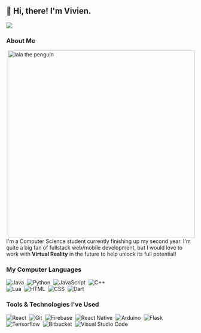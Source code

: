 ## 👋 Hi, there! I'm Vivien.

<p align="left">
<a href="https://www.linkedin.com/in/vpabuna/"><img src="https://img.shields.io/badge/-Feel free to connect!-0077B5?style=flat-square&logo=Linkedin&logoColor=white"/></a>
</p>

### About Me
<img src="https://media.giphy.com/media/2DjXJ5UmrqYPm/source.gif" alt="lala the penguin" title="lala the penguin" width="500" align="right"/>

I'm a Computer Science student currently finishing up my second year. I'm quite a big fan of fullstack web/mobile development, but I would love to work with **Virtual Reality** in the future to help unlock its full potential!

### My Computer Languages

![Java](https://img.shields.io/badge/-Java-333333?style=flat&logo=Java&logoColor=FFA518)&nbsp;
![Python](https://img.shields.io/badge/-Python-333333?style=flat&logo=python)&nbsp;
![JavaScript](https://img.shields.io/badge/-JavaScript-333333?style=flat&logo=javascript)&nbsp;
![C++](https://img.shields.io/badge/-C++-333333?style=flat&logo=C%2B%2B&logoColor=00599C)&nbsp;<br/>
![Lua](https://img.shields.io/badge/-Lua-333333?style=flat&logo=Lua&logoColor=03027D)&nbsp;
![HTML](https://img.shields.io/badge/-HTML-333333?style=flat&logo=HTML5)&nbsp;
![CSS](https://img.shields.io/badge/-CSS-333333?style=flat&logo=CSS3&logoColor=1572B6)&nbsp;
![Dart](https://img.shields.io/badge/-Dart-333333?style=flat&logo=dart&logoColor=2BB1EE)&nbsp;

### Tools & Technologies I've Used

![React](https://img.shields.io/badge/-React-333333?style=flat&logo=react)&nbsp;
![Git](https://img.shields.io/badge/-Git-333333?style=flat&logo=git)&nbsp;
![Firebase](https://img.shields.io/badge/-Firebase-333333?style=flat&logo=firebase)&nbsp;
![React Native](https://img.shields.io/badge/-React%20Native-333333?style=flat&logo=react)&nbsp;
![Arduino](https://img.shields.io/badge/-Arduino-333333?style=flat&logo=arduino)&nbsp;
![Flask](https://img.shields.io/badge/-Flask-333333?style=flat&logo=flask)&nbsp;
![Tensorflow](https://img.shields.io/badge/-Tensorflow-333333?style=flat&logo=tensorflow)&nbsp;
![Bitbucket](https://img.shields.io/badge/-Bitbucket-333333?style=flat&logo=bitbucket)&nbsp;
![Visual Studio Code](https://img.shields.io/badge/-Visual%20Studio%20Code-333333?style=flat&logo=visual-studio-code&logoColor=007ACC)&nbsp;



